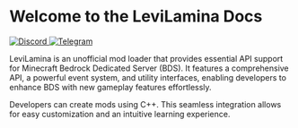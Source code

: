 # Welcome to the LeviLamina Docs

[![Discord](https://img.shields.io/discord/849252980430864384?style=for-the-badge&logo=discord)
](https://discord.gg/v5R5P4vRZk)
[![Telegram](https://img.shields.io/badge/Telegram-blue?style=for-the-badge&logo=telegram)
](https://t.me/LiteLoader)

LeviLamina is an unofficial mod loader that provides essential API support for Minecraft Bedrock Dedicated Server (BDS). It features a comprehensive API, a powerful event system, and utility interfaces, enabling developers to enhance BDS with new gameplay features effortlessly.

Developers can create mods using C++. This seamless integration allows for easy customization and an intuitive learning experience.
